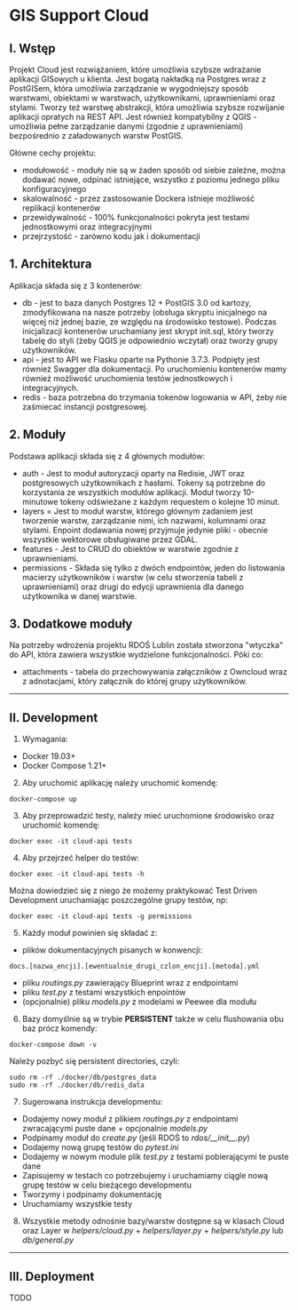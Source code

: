 # GIS Support Cloud

##  I. Wstęp

Projekt Cloud jest rozwiążaniem, które umożliwia szybsze wdrażanie aplikacji GISowych u klienta. Jest bogatą nakładką na Postgres wraz z PostGISem, która umożliwia zarządzanie w wygodniejszy sposób warstwami, obiektami w warstwach, użytkownikami, uprawnieniami oraz stylami. Tworzy też warstwę abstrakcji, która umożliwia szybsze rozwijanie aplikacji opratych na REST API. Jest również kompatybilny z QGIS - umożliwia pełne zarządzanie danymi (zgodnie z uprawnieniami) bezpośrednio z załadowanych warstw PostGIS.

Główne cechy projektu:
* modułowość - moduły nie są w żaden sposób od siebie zależne, można dodawać nowe, odpinać istniejące, wszystko z poziomu jednego pliku konfiguracyjnego
* skalowalność - przez zastosowanie Dockera istnieje możliwość replikacji kontenerów
* przewidywalność - 100% funkcjonalności pokryta jest testami jednostkowymi oraz integracyjnymi
* przejrzystość - zarówno kodu jak i dokumentacji

## 1. Architektura
Aplikacja składa się z 3 kontenerów:
* db - jest to baza danych Postgres 12 + PostGIS 3.0 od kartozy, zmodyfikowana na nasze potrzeby (obsługa skryptu inicjalnego na więcej niż jednej bazie, ze względu na środowisko testowe). Podczas inicjalizacji kontenerów uruchamiany jest skrypt init.sql, który tworzy tabelę do styli (żeby QGIS je odpowiednio wczytał) oraz tworzy grupy użytkowników.
* api - jest to API we Flasku oparte na Pythonie 3.7.3. Podpięty jest również Swagger dla dokumentacji. Po uruchomieniu kontenerów mamy również możliwość uruchomienia testów jednostkowych i integracyjnych.
* redis - baza potrzebna do trzymania tokenów logowania w API, żeby nie zaśmiecać instancji postgresowej.


## 2. Moduły

Podstawa aplikacji składa się z 4 głównych modułów:
* auth - Jest to moduł autoryzacji oparty na Redisie, JWT oraz postgresowych użytkownikach z hasłami. Tokeny są potrzebne do korzystania ze wszystkich modułów aplikacji. Moduł tworzy 10-minutowe tokeny odświeżane z każdym requestem o kolejne 10 minut.
* layers = Jest to moduł warstw, którego głównym zadaniem jest tworzenie warstw, zarządzanie nimi, ich nazwami, kolumnami oraz stylami. Enpoint dodawania nowej przyjmuje jedynie pliki - obecnie wszystkie wektorowe obsługiwane przez GDAL.
* features - Jest to CRUD do obiektów w warstwie zgodnie z uprawnieniami.
* permissions - Składa się tylko z dwóch endpointów, jeden do listowania macierzy użytkowników i warstw (w celu stworzenia tabeli z uprawnieniami) oraz drugi do edycji uprawnienia dla danego użytkownika w danej warstwie.

## 3. Dodatkowe moduły

Na potrzeby wdrożenia projektu RDOŚ Lublin została stworzona "wtyczka" do API, która zawiera wszystkie wydzielone funkcjonalności. Póki co:
* attachments - tabela do przechowywania załączników z Owncloud wraz z adnotacjami, który załącznik do której grupy użytkowników.

---

## II. Development

1. Wymagania:
* Docker 19.03+
* Docker Compose 1.21+

2. Aby uruchomić aplikację należy uruchomić komendę:
```
docker-compose up
```
3. Aby przeprowadzić testy, należy mieć uruchomione środowisko oraz uruchomić komendę:
```
docker exec -it cloud-api tests
```
4. Aby przejrzeć helper do testów:

```
docker exec -it cloud-api tests -h
```
Można dowiedzieć się z niego że możemy praktykować Test Driven Development uruchamiając poszczególne grupy testów, np:
```
docker exec -it cloud-api tests -g permissions
```
5. Każdy moduł powinien się składać z:
* plików dokumentacyjnych pisanych w konwencji:
```
docs.[nazwa_encji].[ewentualnie_drugi_czlon_encji].[metoda].yml
```
* pliku _routings.py_ zawierający Blueprint wraz z endpointami
* pliku _test.py_ z testami wszystkich enpointów
* (opcjonalnie) pliku _models.py_ z modelami w Peewee dla modułu
6. Bazy domyślnie są w trybie __PERSISTENT__ także w celu flushowania obu baz prócz komendy:
```
docker-compose down -v
```
Należy pozbyć się persistent directories, czyli:
```
sudo rm -rf ./docker/db/postgres_data
sudo rm -rf ./docker/db/redis_data
```
7. Sugerowana instrukcja developmentu:
* Dodajemy nowy moduł z plikiem _routings.py_ z endpointami zwracającymi puste dane + opcjonalnie _models.py_
* Podpinamy moduł do _create.py_ (jeśli RDOŚ to _rdos/\_\_init\_\_.py_)
* Dodajemy nową grupę testów do _pytest.ini_
* Dodajemy w nowym module plik _test.py_ z testami pobierającymi te puste dane
* Zapisujemy w testach co potrzebujemy i uruchamiamy ciągle nową grupę testów w celu bieżącego developmentu
* Tworzymy i podpinamy dokumentację
* Uruchamiamy wszystkie testy
8. Wszystkie metody odnośnie bazy/warstw dostępne są w klasach Cloud oraz Layer w _helpers/cloud.py_ + _helpers/layer.py_ + _helpers/style.py_ lub _db/general.py_

---

## III. Deployment

TODO
